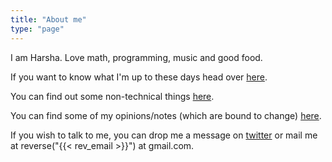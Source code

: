 ```yaml
---
title: "About me"
type: "page"
---
```


I am Harsha. Love math, programming, music and good food.

If you want to know what I'm up to these days head over [here](/now).

You can find out some non-technical things [here](/me).

You can find some of my opinions/notes (which are bound to change) [here](/random).

If you wish to talk to me, you can drop me a message on [twitter](https://twitter.com/cant_find_nick) or mail me at reverse("{{< rev_email >}}") at gmail.com.